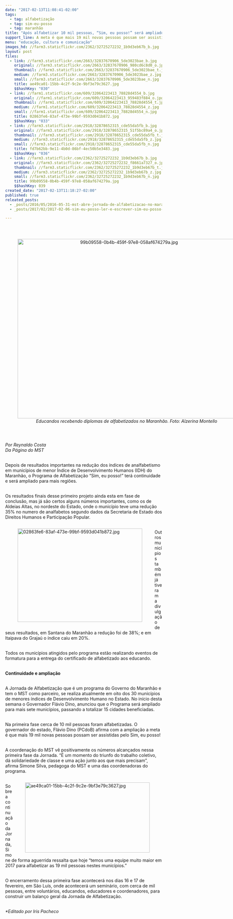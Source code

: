 ```yaml
---
date: "2017-02-13T11:08:41-02:00"
tags:
  - tag: alfabetização
  - tag: sim-eu-posso
  - tag: maranhão
title: "Após alfabetizar 10 mil pessoas, “Sim, eu posso!” será ampliado para outros municípios"
support_line: A meta é que mais 19 mil novas pessoas possam ser assistidas pelo programa no Maranhão
menu: "educação, cultura e comunicação"
images_hd: //farm3.staticflickr.com/2362/32725272232_1b9d3eb67b_b.jpg
layout: post
files:
  - link: //farm3.staticflickr.com/2663/32837670906_5de3023bae_b.jpg
    original: //farm3.staticflickr.com/2663/32837670906_980cd6c8d0_o.jpg
    thumbnail: //farm3.staticflickr.com/2663/32837670906_5de3023bae_t.jpg
    medium: //farm3.staticflickr.com/2663/32837670906_5de3023bae_z.jpg
    small: //farm3.staticflickr.com/2663/32837670906_5de3023bae_n.jpg
    title: ae49ca01-15bb-4c2f-9c2e-9bf3e79c3627.jpg
    $$hashKey: "030"
  - link: //farm1.staticflickr.com/609/32064223413_78828d4554_b.jpg
    original: //farm1.staticflickr.com/609/32064223413_959483f884_o.jpg
    thumbnail: //farm1.staticflickr.com/609/32064223413_78828d4554_t.jpg
    medium: //farm1.staticflickr.com/609/32064223413_78828d4554_z.jpg
    small: //farm1.staticflickr.com/609/32064223413_78828d4554_n.jpg
    title: 02863fe6-83af-473e-99bf-9593d041b872.jpg
    $$hashKey: "033"
  - link: //farm3.staticflickr.com/2918/32878652315_cde55da5fb_b.jpg
    original: //farm3.staticflickr.com/2918/32878652315_51f5bc89a4_o.jpg
    thumbnail: //farm3.staticflickr.com/2918/32878652315_cde55da5fb_t.jpg
    medium: //farm3.staticflickr.com/2918/32878652315_cde55da5fb_z.jpg
    small: //farm3.staticflickr.com/2918/32878652315_cde55da5fb_n.jpg
    title: fd7b62bb-9e11-4b0d-86bf-4ec50b5e3483.jpg
    $$hashKey: "036"
  - link: //farm3.staticflickr.com/2362/32725272232_1b9d3eb67b_b.jpg
    original: //farm3.staticflickr.com/2362/32725272232_f8661a7327_o.jpg
    thumbnail: //farm3.staticflickr.com/2362/32725272232_1b9d3eb67b_t.jpg
    medium: //farm3.staticflickr.com/2362/32725272232_1b9d3eb67b_z.jpg
    small: //farm3.staticflickr.com/2362/32725272232_1b9d3eb67b_n.jpg
    title: 99b09558-0b4b-459f-97e8-058af674279a.jpg
    $$hashKey: 039
created_date: "2017-02-13T11:18:27-02:00"
published: true
releated_posts:
  - _posts/2016/05/2016-05-31-mst-abre-jornada-de-alfabetizacao-no-maranhao.md
  - _posts/2017/02/2017-02-06-sim-eu-posso-ler-e-escrever-sim-eu-posso-mais.md

---
```

<p>&nbsp;</p>

<div style="text-align:center">
<figure class="image" style="display:inline-block"><img alt="99b09558-0b4b-459f-97e8-058af674279a.jpg" height="576" src="//farm3.staticflickr.com/2362/32725272232_1b9d3eb67b_b.jpg" width="700" />
<figcaption><em>Educandos recebendo diplomas de alfabetizados no Maranh&atilde;o. Foto: Alzerina Montello</em></figcaption>
</figure>
</div>

<p>&nbsp;</p>

<p><em>Por Reynaldo Costa<br />
Da P&aacute;gina do MST</em></p>

<p><br />
Depois de resultados importantes na redu&ccedil;&atilde;o dos &iacute;ndices de analfabetismo em munic&iacute;pios de menor &Iacute;ndice de Desenvolvimento Humanos (IDH) do Maranh&atilde;o, o Programa de Alfabetiza&ccedil;&atilde;o &ldquo;Sim, eu posso!&rdquo; ter&aacute; continuidade e ser&aacute; ampliado para mais regi&otilde;es.</p>

<p><br />
Os resultados finais desse primeiro projeto ainda esta em fase de conclus&atilde;o, mas j&aacute; s&atilde;o certos alguns n&uacute;meros importantes, como os de Aldeias Altas, no nordeste do Estado, onde o munic&iacute;pio teve uma redu&ccedil;&atilde;o 35% no numero de analfabetos segundo dados da Secretaria de Estado dos Direitos Humanos e Participa&ccedil;&atilde;o Popular.</p>

<figure class="image" style="float:left"><img alt="02863fe6-83af-473e-99bf-9593d041b872.jpg" height="300" src="//farm1.staticflickr.com/609/32064223413_78828d4554_b.jpg" width="400" />
<figcaption></figcaption>
</figure>

<p><br />
Outros munic&iacute;pios tamb&eacute;m j&aacute; tiveram a divulga&ccedil;&atilde;o de seus resultados, em Santana do Maranh&atilde;o a redu&ccedil;&atilde;o foi de 38%; e em Itaipava do Graja&uacute; o &iacute;ndice caiu em 20%.</p>

<p><br />
Todos os munic&iacute;pios atingidos pelo programa est&atilde;o realizando eventos de formatura para a entrega do certificado de alfabetizado aos educando.</p>

<p><br />
<strong>Continuidade e amplia&ccedil;&atilde;o</strong></p>

<p><br />
A Jornada de Alfabetiza&ccedil;&atilde;o que &eacute; um programa do Governo do Maranh&atilde;o e tem o MST como parceiro, se realiza atualmente em oito dos 30 munic&iacute;pios de menores &iacute;ndices de Desenvolvimento Humano no Estado. No in&iacute;cio desta semana o Governador Fl&aacute;vio Dino, anunciou que o Programa ser&aacute; ampliado para mais sete munic&iacute;pios, passando a totalizar 15 cidades beneficiadas.</p>

<p><br />
Na primeira fase cerca de 10 mil pessoas foram alfabetizadas. O governador do estado, Fl&aacute;vio Dino (PCdoB) afirma com a amplia&ccedil;&atilde;o a meta &eacute;&nbsp;que&nbsp;mais 19 mil novas pessoas possam ser assistidas pelo Sim, eu posso!</p>

<p><br />
A coordena&ccedil;&atilde;o do MST v&ecirc; positivamente os n&uacute;meros alcan&ccedil;ados nessa primeira fase da Jornada. &ldquo;&Eacute; um momento do triunfo do trabalho coletivo, d&aacute; solidariedade de classe e uma a&ccedil;&atilde;o junto aos que mais precisam&rdquo;, afirma Simone Silva, pedagoga do MST e uma das coordenadoras do programa.</p>

<figure class="image" style="float:right"><img alt="ae49ca01-15bb-4c2f-9c2e-9bf3e79c3627.jpg" height="225" src="//farm3.staticflickr.com/2663/32837670906_5de3023bae_b.jpg" width="400" />
<figcaption></figcaption>
</figure>

<p><br />
Sobre a continua&ccedil;&atilde;o da Jornada, Simone de forma aguerrida ressalta que hoje &ldquo;temos uma equipe muito maior em 2017 para alfabetizar as 19 mil pessoas nestes munic&iacute;pios.&rdquo;</p>

<p><br />
O encerramento dessa primeira fase acontecer&aacute; nos dias 16 e 17 de fevereiro, em S&atilde;o Lu&iacute;s, onde acontecer&aacute; um semin&aacute;rio, com cerca de mil pessoas, entre volunt&aacute;rios, educandos, educadores e coordenadores, para construir um balan&ccedil;o geral da Jornada de Alfabetiza&ccedil;&atilde;o.</p>

<p><br />
<em>*Editado por Iris Pacheco</em></p>
